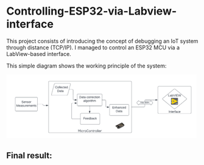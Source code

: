 # Controlling-ESP32-via-Labview-interface
This project consists of introducing the concept of debugging an IoT system through distance (TCP/IP). I managed to control an ESP32 MCU via a LabView-based interface.

This simple diagram shows the working principle of the system:

<img src="https://github.com/Melek-Cherif/Controlling-ESP32-via-Labview-interface/blob/9df12be72fd033860efa85bc56e9109bbd10e24b/project/images/Blank%20diagram%20(1).png" alt="Diagram" width="500">


## Final result:

